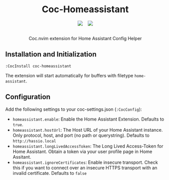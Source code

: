 <div align="center">
<h1>Coc-Homeassistant</h1>
<div style="display: flex; justify-content: center;">
  <a style="margin-right: 0.5rem;" href="https://circleci.com/gh/danielwelch/coc-homeassistant">
    <img src="https://circleci.com/gh/danielwelch/coc-homeassistant.svg?style=svg">
  </a>
  <a style="margin-left: 0.5rem;" href="https://www.npmjs.com/package/coc-homeassistant">
    <img src="https://img.shields.io/npm/v/coc-homeassistant.svg?label=%20npm&style=flat-square">
  </a>
</div>
<br>
<p>Coc.nvim extension for Home Assistant Config Helper</p>
</div>

## Installation and Initialization
`:CocInstall coc-homeassistant`

The extension will start automatically for buffers with filetype `home-assistant`.

## Configuration
Add the following settings to your coc-settings.json (`:CocConfig`):

- `homeassistant.enable`: Enable the Home Assistant Extension. Defaults to `true`.
- `homeassistant.hostUrl`: The Host URL of your Home Assistant instance. Only protocol, host, and port (no path or querystring). Defaults to `http://hassio.local`
- `homeassistant.longLivedAccessToken`: The Long Lived Access-Token for Home Assistant. Obtain a token via your user profile page in Home Assitant.
- `homeassistant.ignoreCertificates`: Enable insecure transport. Check this if you want to connect over an insecure HTTPS transport with an invalid certificate. Defaults to `false`
